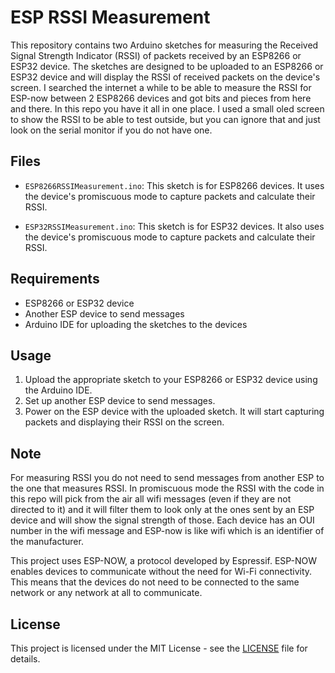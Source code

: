 # ESP RSSI Measurement

This repository contains two Arduino sketches for measuring the Received Signal Strength Indicator (RSSI) of packets received by an ESP8266 or ESP32 device. The sketches are designed to be uploaded to an ESP8266 or ESP32 device and will display the RSSI of received packets on the device's screen.
I searched the internet a while to be able to measure the RSSI for ESP-now between 2 ESP8266 devices and got bits and pieces from here and there. In this repo you have it all in one place.
I used a small oled screen to show the RSSI to be able to test outside, but you can ignore that and just look on the serial monitor if you do not have one.

## Files

- `ESP8266RSSIMeasurement.ino`: This sketch is for ESP8266 devices. It uses the device's promiscuous mode to capture packets and calculate their RSSI.

- `ESP32RSSIMeasurement.ino`: This sketch is for ESP32 devices. It also uses the device's promiscuous mode to capture packets and calculate their RSSI.

## Requirements

- ESP8266 or ESP32 device
- Another ESP device to send messages
- Arduino IDE for uploading the sketches to the devices

## Usage

1. Upload the appropriate sketch to your ESP8266 or ESP32 device using the Arduino IDE.
2. Set up another ESP device to send messages.
3. Power on the ESP device with the uploaded sketch. It will start capturing packets and displaying their RSSI on the screen.

## Note
For measuring RSSI you do not need to send messages from another ESP to the one that measures RSSI. In promiscuous mode the RSSI with the code in this repo will pick from the air all wifi messages (even if they are not directed to it) and it will filter them to look only at the ones sent by an ESP device and will show the signal strength of those. 
Each device has an OUI number in the wifi message and ESP-now is like wifi which is an identifier of the manufacturer.

This project uses ESP-NOW, a protocol developed by Espressif. ESP-NOW enables devices to communicate without the need for Wi-Fi connectivity. This means that the devices do not need to be connected to the same network or any network at all to communicate.

## License

This project is licensed under the MIT License - see the [LICENSE](LICENSE) file for details.
